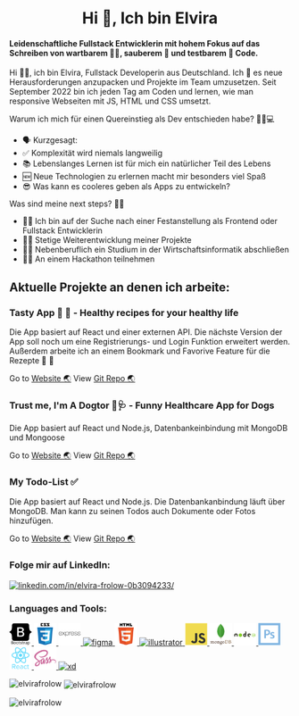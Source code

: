 <h1 style="text-align: center">Hi 👋, Ich bin Elvira</h1>
<h4 align="left">Leidenschaftliche Fullstack Entwicklerin mit hohem Fokus auf das Schreiben von wartbarem 👩‍🔧, sauberem 🧼 und testbarem 🧪 Code.</h4>


Hi 🙋‍♀️, ich bin Elvira, Fullstack Developerin aus Deutschland. Ich 💛 es neue
Herausforderungen anzupacken und Projekte im Team umzusetzen. Seit September
2022 bin ich jeden Tag am Coden und lernen, wie man responsive Webseiten mit JS,
HTML und CSS umsetzt. 

Warum ich mich für einen Quereinstieg als Dev entschieden habe? 👩‍💻💻 
- 🗣 Kurzgesagt: 
- ✅ Komplexität wird niemals langweilig
- 📚 Lebenslanges Lernen ist für mich ein natürlicher Teil des Lebens 
- 🆕 Neue Technologien zu erlernen macht mir besonders viel Spaß 
- 😎 Was kann es cooleres geben als Apps zu entwickeln?

Was sind meine next steps? 🧗‍♀️ 
- 👩‍💼 Ich bin auf der Suche nach einer Festanstellung als Frontend oder Fullstack Entwicklerin
- 👩‍💻 Stetige Weiterentwicklung meiner Projekte
- 👩‍🎓 Nebenberuflich ein Studium in der Wirtschaftsinformatik abschließen 
- 🦹‍♀️ An einem Hackathon teilnehmen

<h2 align="left">Aktuelle Projekte an denen ich arbeite:</h2>
<h3 align="left">Tasty App 🥘 📲 - Healthy recipes for your healthy life</h3>
<p>Die App basiert auf React und einer externen API. Die nächste Version der App soll noch um eine Registrierungs- und Login Funktion erweitert werden. Außerdem arbeite ich an einem Bookmark und Favorive Feature für die Rezepte 🔖 💙</p>
Go to <a href="https://elaborate-horse-1270b4.netlify.app/">Website 🌏</a> 
View <a href="#">Git Repo 🌏</a>

<h3 align="left">Trust me, I'm A Dogtor 🐶🩺 - Funny Healthcare App for Dogs</h3>
<p>Die App basiert auf React und Node.js, Datenbankeinbindung mit MongoDB und Mongoose</p>
Go to <a href="#">Website 🌏</a> 
View <a href="#">Git Repo 🌏</a>

<h3 align="left">My Todo-List ✅ </h3>
<p>Die App basiert auf React und Node.js. Die Datenbankanbindung läuft über MongoDB. Man kann zu seinen Todos auch Dokumente oder Fotos hinzufügen.</p>
Go to <a href="#">Website 🌏</a> 
View <a href="#">Git Repo 🌏</a>




<h3 align="left">Folge mir auf LinkedIn:</h3>
<p align="left">
<a href="https://linkedin.com/in/elvira-frolow-0b3094233/" target="blank"><img align="center" src="https://raw.githubusercontent.com/rahuldkjain/github-profile-readme-generator/master/src/images/icons/Social/linked-in-alt.svg" alt="linkedin.com/in/elvira-frolow-0b3094233/" height="20" width="30" /></a>
</p>


<h3 align="left">Languages and Tools:</h3>
<p align="left"> <a href="https://getbootstrap.com" target="_blank" rel="noreferrer"> <img src="https://raw.githubusercontent.com/devicons/devicon/master/icons/bootstrap/bootstrap-plain-wordmark.svg" alt="bootstrap" width="40" height="40"/> </a> <a href="https://www.w3schools.com/css/" target="_blank" rel="noreferrer"> <img src="https://raw.githubusercontent.com/devicons/devicon/master/icons/css3/css3-original-wordmark.svg" alt="css3" width="40" height="40"/> </a> <a href="https://expressjs.com" target="_blank" rel="noreferrer"> <img src="https://raw.githubusercontent.com/devicons/devicon/master/icons/express/express-original-wordmark.svg" alt="express" width="40" height="40"/> </a> <a href="https://www.figma.com/" target="_blank" rel="noreferrer"> <img src="https://www.vectorlogo.zone/logos/figma/figma-icon.svg" alt="figma" width="40" height="40"/> </a> <a href="https://www.w3.org/html/" target="_blank" rel="noreferrer"> <img src="https://raw.githubusercontent.com/devicons/devicon/master/icons/html5/html5-original-wordmark.svg" alt="html5" width="40" height="40"/> </a> <a href="https://www.adobe.com/in/products/illustrator.html" target="_blank" rel="noreferrer"> <img src="https://www.vectorlogo.zone/logos/adobe_illustrator/adobe_illustrator-icon.svg" alt="illustrator" width="40" height="40"/> </a> <a href="https://developer.mozilla.org/en-US/docs/Web/JavaScript" target="_blank" rel="noreferrer"> <img src="https://raw.githubusercontent.com/devicons/devicon/master/icons/javascript/javascript-original.svg" alt="javascript" width="40" height="40"/> </a> <a href="https://www.mongodb.com/" target="_blank" rel="noreferrer"> <img src="https://raw.githubusercontent.com/devicons/devicon/master/icons/mongodb/mongodb-original-wordmark.svg" alt="mongodb" width="40" height="40"/> </a> <a href="https://nodejs.org" target="_blank" rel="noreferrer"> <img src="https://raw.githubusercontent.com/devicons/devicon/master/icons/nodejs/nodejs-original-wordmark.svg" alt="nodejs" width="40" height="40"/> </a> <a href="https://www.photoshop.com/en" target="_blank" rel="noreferrer"> <img src="https://raw.githubusercontent.com/devicons/devicon/master/icons/photoshop/photoshop-line.svg" alt="photoshop" width="40" height="40"/> </a> <a href="https://reactjs.org/" target="_blank" rel="noreferrer"> <img src="https://raw.githubusercontent.com/devicons/devicon/master/icons/react/react-original-wordmark.svg" alt="react" width="40" height="40"/> </a> <a href="https://sass-lang.com" target="_blank" rel="noreferrer"> <img src="https://raw.githubusercontent.com/devicons/devicon/master/icons/sass/sass-original.svg" alt="sass" width="40" height="40"/> </a> <a href="https://www.adobe.com/products/xd.html" target="_blank" rel="noreferrer"> <img src="https://cdn.worldvectorlogo.com/logos/adobe-xd.svg" alt="xd" width="40" height="40"/> </a> </p>

<p><img align="left" src="https://github-readme-stats.vercel.app/api/top-langs?username=elvirafrolow&show_icons=true&locale=en&layout=compact" alt="elvirafrolow" /></p>

<p>&nbsp;<img align="center" src="https://github-readme-stats.vercel.app/api?username=elvirafrolow&show_icons=true&locale=en" alt="elvirafrolow" /></p>

<p><img align="center" src="https://github-readme-streak-stats.herokuapp.com/?user=elvirafrolow&" alt="elvirafrolow" /></p>
